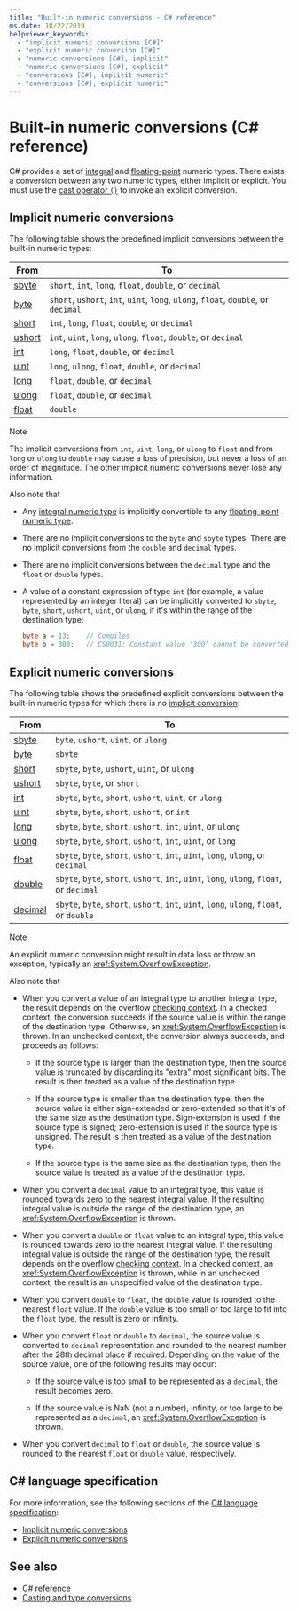 ```yaml
---
title: "Built-in numeric conversions - C# reference"
ms.date: 10/22/2019
helpviewer_keywords: 
  - "implicit numeric conversions [C#]"
  - "explicit numeric conversion [C#]"
  - "numeric conversions [C#], implicit"
  - "numeric conversions [C#], explicit"
  - "conversions [C#], implicit numeric"
  - "conversions [C#], explicit numeric"
---
```

# Built-in numeric conversions (C# reference)

C# provides a set of [integral](integral-numeric-types.md) and [floating-point](floating-point-numeric-types.md) numeric types. There exists a conversion between any two numeric types, either implicit or explicit. You must use the [cast operator `()`](../operators/type-testing-and-cast.md#cast-operator-) to invoke an explicit conversion.

## Implicit numeric conversions

The following table shows the predefined implicit conversions between the built-in numeric types:

|From|To|
|----------|--------|
|[sbyte](integral-numeric-types.md)|`short`, `int`, `long`, `float`, `double`, or `decimal`|
|[byte](integral-numeric-types.md)|`short`, `ushort`, `int`, `uint`, `long`, `ulong`, `float`, `double`, or `decimal`|
|[short](integral-numeric-types.md)|`int`, `long`, `float`, `double`, or `decimal`|
|[ushort](integral-numeric-types.md)|`int`, `uint`, `long`, `ulong`, `float`, `double`, or `decimal`|
|[int](integral-numeric-types.md)|`long`, `float`, `double`, or `decimal`|
|[uint](integral-numeric-types.md)|`long`, `ulong`, `float`, `double`, or `decimal`|
|[long](integral-numeric-types.md)|`float`, `double`, or `decimal`|
|[ulong](integral-numeric-types.md)|`float`, `double`, or `decimal`|
|[float](floating-point-numeric-types.md)|`double`|

> [!NOTE]
> The implicit conversions from `int`, `uint`, `long`, or `ulong` to `float` and from `long` or `ulong` to `double` may cause a loss of precision, but never a loss of an order of magnitude. The other implicit numeric conversions never lose any information.

Also note that

- Any [integral numeric type](integral-numeric-types.md) is implicitly convertible to any [floating-point numeric type](floating-point-numeric-types.md).

- There are no implicit conversions to the `byte` and `sbyte` types. There are no implicit conversions from the `double` and `decimal` types.

- There are no implicit conversions between the `decimal` type and the `float` or `double` types.

- A value of a constant expression of type `int` (for example, a value represented by an integer literal) can be implicitly converted to `sbyte`, `byte`, `short`, `ushort`, `uint`, or `ulong`, if it's within the range of the destination type:

  ```csharp
  byte a = 13;    // Compiles
  byte b = 300;   // CS0031: Constant value '300' cannot be converted to a 'byte'
  ```

## Explicit numeric conversions

The following table shows the predefined explicit conversions between the built-in numeric types for which there is no [implicit conversion](#implicit-numeric-conversions):

|From|To|
|----------|--------|
|[sbyte](integral-numeric-types.md)|`byte`, `ushort`, `uint`, or `ulong`|
|[byte](integral-numeric-types.md)|`sbyte`|
|[short](integral-numeric-types.md)|`sbyte`, `byte`, `ushort`, `uint`, or `ulong`|
|[ushort](integral-numeric-types.md)|`sbyte`, `byte`, or `short`|
|[int](integral-numeric-types.md)|`sbyte`, `byte`, `short`, `ushort`, `uint`, or `ulong`|
|[uint](integral-numeric-types.md)|`sbyte`, `byte`, `short`, `ushort`, or `int`|
|[long](integral-numeric-types.md)|`sbyte`, `byte`, `short`, `ushort`, `int`, `uint`, or `ulong`|
|[ulong](integral-numeric-types.md)|`sbyte`, `byte`, `short`, `ushort`, `int`, `uint`, or `long`|
|[float](floating-point-numeric-types.md)|`sbyte`, `byte`, `short`, `ushort`, `int`, `uint`, `long`, `ulong`, or `decimal`|
|[double](floating-point-numeric-types.md)|`sbyte`, `byte`, `short`, `ushort`, `int`, `uint`, `long`, `ulong`, `float`, or `decimal`|
|[decimal](floating-point-numeric-types.md)|`sbyte`, `byte`, `short`, `ushort`, `int`, `uint`, `long`, `ulong`, `float`, or `double`|

> [!NOTE]
> An explicit numeric conversion might result in data loss or throw an exception, typically an <xref:System.OverflowException>.

Also note that

- When you convert a value of an integral type to another integral type, the result depends on the overflow [checking context](../keywords/checked-and-unchecked.md). In a checked context, the conversion succeeds if the source value is within the range of the destination type. Otherwise, an <xref:System.OverflowException> is thrown. In an unchecked context, the conversion always succeeds, and proceeds as follows:

  - If the source type is larger than the destination type, then the source value is truncated by discarding its "extra" most significant bits. The result is then treated as a value of the destination type.

  - If the source type is smaller than the destination type, then the source value is either sign-extended or zero-extended so that it's of the same size as the destination type. Sign-extension is used if the source type is signed; zero-extension is used if the source type is unsigned. The result is then treated as a value of the destination type.

  - If the source type is the same size as the destination type, then the source value is treated as a value of the destination type.

- When you convert a `decimal` value to an integral type, this value is rounded towards zero to the nearest integral value. If the resulting integral value is outside the range of the destination type, an <xref:System.OverflowException> is thrown.

- When you convert a `double` or `float` value to an integral type, this value is rounded towards zero to the nearest integral value. If the resulting integral value is outside the range of the destination type, the result depends on the overflow [checking context](../keywords/checked-and-unchecked.md). In a checked context, an <xref:System.OverflowException> is thrown, while in an unchecked context, the result is an unspecified value of the destination type.

- When you convert `double` to `float`, the `double` value is rounded to the nearest `float` value. If the `double` value is too small or too large to fit into the `float` type, the result is zero or infinity.

- When you convert `float` or `double` to `decimal`, the source value is converted to `decimal` representation and rounded to the nearest number after the 28th decimal place if required. Depending on the value of the source value, one of the following results may occur:

  - If the source value is too small to be represented as a `decimal`, the result becomes zero.

  - If the source value is NaN (not a number), infinity, or too large to be represented as a `decimal`, an <xref:System.OverflowException> is thrown.

- When you convert `decimal` to `float` or `double`, the source value is rounded to the nearest `float` or `double` value, respectively.

## C# language specification

For more information, see the following sections of the [C# language specification](~/_csharplang/spec/introduction.md):

- [Implicit numeric conversions](~/_csharplang/spec/conversions.md#implicit-numeric-conversions)
- [Explicit numeric conversions](~/_csharplang/spec/conversions.md#explicit-numeric-conversions)

## See also

- [C# reference](../index.md)
- [Casting and type conversions](../../programming-guide/types/casting-and-type-conversions.md)
